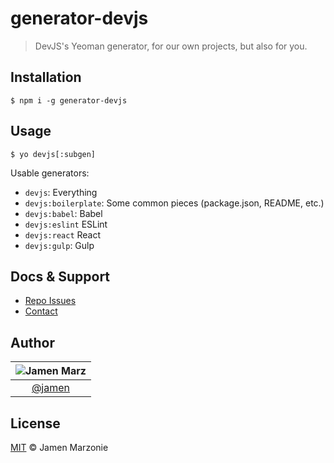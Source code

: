 generator-devjs
===============
> DevJS's Yeoman generator, for our own projects, but also for you.

## Installation
```shell
$ npm i -g generator-devjs
```

## Usage
```
$ yo devjs[:subgen]
```

Usable generators:
  - `devjs`: Everything
  - `devjs:boilerplate`: Some common pieces (package.json, README, etc.)
  - `devjs:babel`: Babel
  - `devjs:eslint` ESLint
  - `devjs:react` React
  - `devjs:gulp`: Gulp

## Docs & Support
 - [Repo Issues](#)
 - [Contact](#Credits)

## Author
|![Jamen Marz][jamen-image]|
|:--------:|
| [@jamen] |

## License
[MIT][license] &copy; Jamen Marzonie

<!-- All links must be "tagged" -->
 [@jamen]: https://github.com/jamen
 [jamen-image]: https://avatars2.githubusercontent.com/u/6251703?v=3&s=125

 [license]: LICENSE
